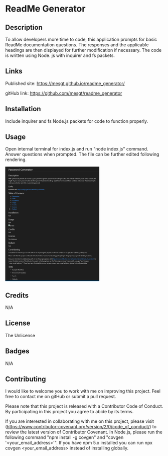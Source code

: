 # ReadMe Generator

## Description 
To allow developers more time to code, this application prompts for basic ReadMe documentation questions. The responses and the applicable headings are then displayed for further modification if necessary. The code is written using Node. js with inquirer and fs packets. 

## Links 
Published site: https://mesgt.github.io/readme_generator/ 

gitHub link: https://github.com/mesgt/readme_generator

## Installation
Include inquirer and fs Node.js packets for code to function properly.

## Usage
Open internal terminal for index.js and run "node index.js" command. Answer questions when prompted. The file can be further edited following rendering.

<img src="./assets/images/readMe_Generator1.png" alt="ReadMe Generator" width="300" />

## Credits
N/A

## License
The Unlicense

## Badges
N/A

## Contributing

I would like to welcome you to work with me on improving this project. Feel free to contact me on gitHub or submit a pull request.

Please note that this project is released with a Contributor Code of Conduct. 
By participating in this project you agree to abide by its terms. 

If you are interested in collaborating with me on this project, please visit (https://www.contributor-covenant.org/version/2/0/code_of_conduct/) to review the latest version of Contributor Covenant. In Node.js, please run the following command "npm install -g covgen" and "covgen '<your_email_address>'". If you have npm 5.x installed you can run npx covgen <your_email_address> instead of installing globally.




